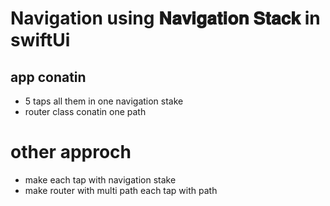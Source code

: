 # Navigation using 𝐍𝐚𝐯𝐢𝐠𝐚𝐭𝐢𝐨𝐧 𝐒𝐭𝐚𝐜𝐤 in swiftUi 

## app conatin
- 5 taps all them in one navigation stake
- router class conatin one path


# other approch
- make each tap with navigation stake
- make router with multi path each tap with path

